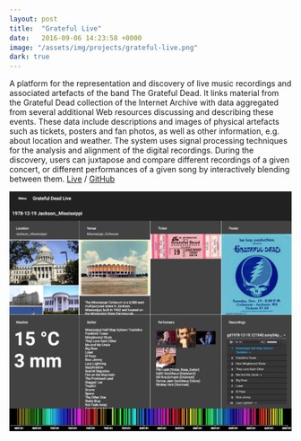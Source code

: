 ```yaml
---
layout: post
title:  "Grateful Live"
date:   2016-09-06 14:23:58 +0000
image: "/assets/img/projects/grateful-live.png"
dark: true
---
```


A platform for the representation and discovery of live music recordings and associated artefacts of the band The Grateful Dead. It links material from the Grateful Dead collection of the Internet Archive with data aggregated from several additional Web resources discussing and describing these events. These data include descriptions and images of physical artefacts such as tickets, posters and fan photos, as well as other information, e.g. about location and weather. The system uses signal processing techniques for the analysis and alignment of the digital recordings. During the discovery, users can juxtapose and compare different recordings of a given concert, or different performances of a given song by interactively blending between them.
<a href="https://grateful-dead-live.github.io" target="blank">Live</a>
/
<a href="https://github.com/grateful-dead-live" target="blank">GitHub</a>

<img src="/assets/img/projects/grateful-live.png" />
